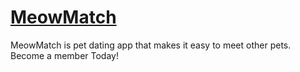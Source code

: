 # [MeowMatch](https://murmuring-oasis-95719.herokuapp.com/)

MeowMatch is pet dating app that makes it easy to meet other pets.  
Become a member Today!
